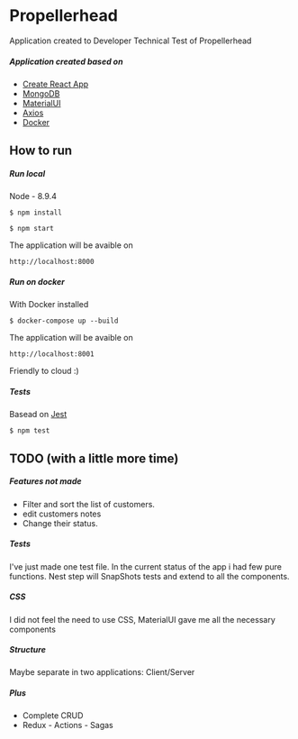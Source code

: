 # Propellerhead

Application created to Developer Technical Test of Propellerhead
##### Application created based on
- [Create React App][df-create-react-app]
- [MongoDB][df-mongodb]
- [MaterialUI][df-material-ui]
- [Axios][df-axios]
- [Docker][df-docker]

## How to run

##### Run local
Node - 8.9.4
```
$ npm install
```

```
$ npm start
```

The application will be avaible on
```
http://localhost:8000
```

##### Run on docker
With Docker installed
```
$ docker-compose up --build
```

The application will be avaible on
```
http://localhost:8001
```
Friendly to cloud :)

##### Tests
Basead on [Jest][df-jest]
```
$ npm test
```

## TODO (with a little more time)
##### Features not made
- Filter and sort the list of customers.
- edit customers notes
- Change their status.

##### Tests
I've just made one test file. In the current status of the app i had few pure functions.
Nest step will SnapShots tests and extend to all the components.

##### CSS 
I did not feel the need to use CSS, MaterialUI gave me all the necessary components

##### Structure
Maybe separate in two applications: Client/Server

##### Plus
- Complete CRUD
- Redux - Actions - Sagas

[//]: #
   [df-create-react-app]: <https://github.com/facebook/create-react-app>
   [df-mongodb]: <https://material-ui.com>
   [df-material-ui]: <https://material-ui.com>
   [df-axios]: <https://github.com/axios/axios>
   [df-docker]: <https://www.docker.com>
   [df-jest]: <https://jestjs.io>

